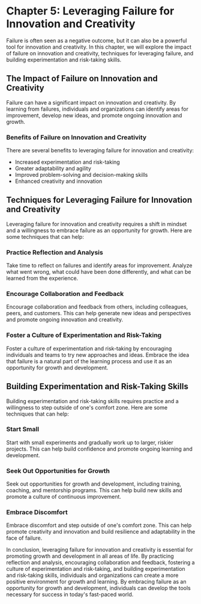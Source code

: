 Chapter 5: Leveraging Failure for Innovation and Creativity
===========================================================

Failure is often seen as a negative outcome, but it can also be a powerful tool for innovation and creativity. In this chapter, we will explore the impact of failure on innovation and creativity, techniques for leveraging failure, and building experimentation and risk-taking skills.

The Impact of Failure on Innovation and Creativity
--------------------------------------------------

Failure can have a significant impact on innovation and creativity. By learning from failures, individuals and organizations can identify areas for improvement, develop new ideas, and promote ongoing innovation and growth.

### Benefits of Failure on Innovation and Creativity

There are several benefits to leveraging failure for innovation and creativity:

* Increased experimentation and risk-taking
* Greater adaptability and agility
* Improved problem-solving and decision-making skills
* Enhanced creativity and innovation

Techniques for Leveraging Failure for Innovation and Creativity
---------------------------------------------------------------

Leveraging failure for innovation and creativity requires a shift in mindset and a willingness to embrace failure as an opportunity for growth. Here are some techniques that can help:

### Practice Reflection and Analysis

Take time to reflect on failures and identify areas for improvement. Analyze what went wrong, what could have been done differently, and what can be learned from the experience.

### Encourage Collaboration and Feedback

Encourage collaboration and feedback from others, including colleagues, peers, and customers. This can help generate new ideas and perspectives and promote ongoing innovation and creativity.

### Foster a Culture of Experimentation and Risk-Taking

Foster a culture of experimentation and risk-taking by encouraging individuals and teams to try new approaches and ideas. Embrace the idea that failure is a natural part of the learning process and use it as an opportunity for growth and development.

Building Experimentation and Risk-Taking Skills
-----------------------------------------------

Building experimentation and risk-taking skills requires practice and a willingness to step outside of one's comfort zone. Here are some techniques that can help:

### Start Small

Start with small experiments and gradually work up to larger, riskier projects. This can help build confidence and promote ongoing learning and development.

### Seek Out Opportunities for Growth

Seek out opportunities for growth and development, including training, coaching, and mentorship programs. This can help build new skills and promote a culture of continuous improvement.

### Embrace Discomfort

Embrace discomfort and step outside of one's comfort zone. This can help promote creativity and innovation and build resilience and adaptability in the face of failure.

In conclusion, leveraging failure for innovation and creativity is essential for promoting growth and development in all areas of life. By practicing reflection and analysis, encouraging collaboration and feedback, fostering a culture of experimentation and risk-taking, and building experimentation and risk-taking skills, individuals and organizations can create a more positive environment for growth and learning. By embracing failure as an opportunity for growth and development, individuals can develop the tools necessary for success in today's fast-paced world.
